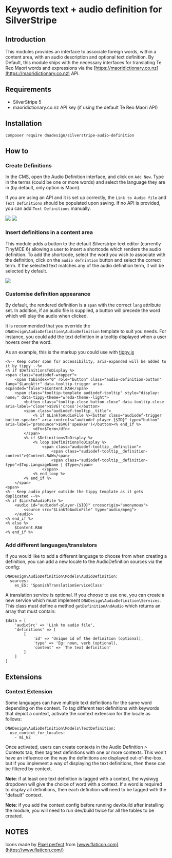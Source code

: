 # Keywords text + audio definition for SilverStripe

## Introduction

This modules provides an interface to associate foreign words, within a content area, with an audio description and optional text definition. By Default, this module ships with the necessary interfaces for translating Te Reo Maori words and expressions via the [https://maoridictionary.co.nz](https://maoridictionary.co.nz) API.

## Requirements

- SilverStripe 5
- maoridictionary.co.nz API key (if using the default Te Reo Maori API)

## Installation

```
composer require dnadesign/silverstripe-audio-definition
```

## How to

### Create Definitions

In the CMS, open the Audio Definition interface, and click on `Add New`.
Type in the terms (could be one or more words) and select the language they are in (by default, only option is Maori).

If you are using an API and it is set up correctly, the `Link to Audio file` and `Text Definitions` should be populated upon saving.
If no API is provided, you can add `Text Definitions` manually.

![](docs/en/_images/audio-definition-cms-section.png)
![](docs/en/_images/saved-audio-definition.png)

### Insert definitions in a content area

This module adds a button to the default Silverstripe text editor (currently TinyMCE 6) allowing a user to insert a shortcode which renders the audio definition.
To add the shortcode, select the word you wish to associate with the definition, click on the `audio defnintion` button and select the correct term. If the selected text matches any of the audio definition term, it will be selected by default.

![](docs/en/_images/audio-definition-wysiwyg.jpeg)

### Customise definition appearance

By default, the rendered definition is a `span` with the correct `lang` attribute set.
In addition, if an audio file is supplied, a button will precede the word which will play the audio when clicked.

It is recommended that you override the `DNADesign\AudioDefinition\AudioDefinition` template to suit you needs.
For instance, you could add the text definition in a tooltip displayed when a user hovers over the word.

As an example, this is the markup you could use with [tippy.js](https://atomiks.github.io/tippyjs/)

```
<%-- Keep outer span for accessibility, aria-expanded will be added to it by tippy --%>
<% if $DefinitionsToDisplay %>
<span class="audiodef-wrapper">
    <span tabindex="0" role="button" class="audio-definition-button" lang="$LangAttr" data-tooltip-trigger aria-expanded="false">$Content.RAW</span>
    <span class="tooltip-template audiodef-tooltip" style="display: none;" data-tippy-theme="wreda-theme--light">
        <button class="tooltip-close button-close" data-tooltip-close aria-label="close">$SVG('cross')</button>
        <span class="audiodef-tooltip__title">
            <% if $LinkToAudioFile %><button class="audiodef-trigger button-speaker" aria-controls="audiodef-player-{$ID}" type="button" aria-label="pronounce">$SVG('speaker')</button><% end_if %>
            <dfn>$Term</dfn>
        </span>
        <% if $DefinitionsToDisplay %>
            <% loop $DefinitionsToDisplay %>
                <span class="audiodef-tooltip__definition">
                    <span class="audiodef-tooltip__definition-content">$Content.RAW</span>
                    <span class="audiodef-tooltip__definition-type">$Top.LanguageName | $Type</span>
                </span>
            <% end_loop %>
        <% end_if %>
    </span>
<span>
<%-- Keep audio player outside the tippy template as it gets duplicated --%>
<% if $LinkToAudioFile %>
    <audio id="audiodef-player-{$ID}" crossorigin="anonymous">
        <source src="$LinkToAudioFile" type="audio/mpeg">
    </audio>
<% end_if %>
<% else %>
    $Content.RAW
<% end_if %>
```

### Add different languages/translators

If you would like to add a different language to choose from when creating a definition, you can add a new locale to the AudioDefinition sources via the config:

```
DNADesign\AudioDefinition\Models\AudioDefinition:
  sources:
    es_ES: 'SpanishTranslationServiceClass'
```

A translation service is optional. If you choose to use one, you can create a new service which must implement `DNADesign\AudioDefinition\Services`. This class must define a method `getDefinitionAndAudio` which returns an array that must contain:

```
$data = [
    'audioSrc' => 'Link to audio file',
    'definitions' => [
        [
            'id' => 'Unique id of the definition (optional),
            'type' => 'Eg: noun, verb (optional),
            'content' => 'The text definition'
        ]
    ]
]
```

## Extensions

### Context Extension

Some languages can have multiple text definitions for the same word depending on the context.
To tag different text definitions with keywords that depict a context, activate the context extension for the locale as follows:

```
DNADesign\AudioDefinition\Models\TextDefinition:
  use_context_for_locales:
    - mi_NZ
```

Once activated, users can create contexts in the Audio Definition > Contexts tab, then tag text definitions with one or more contexts.
This won't have an influence on the way the definitions are displayed out-of-the-box, but if you implement a way of displaying the text definitions, then these can be filtered by context.

**Note**: if at least one text definition is tagged with a context, the wysiwyg dropdown will give the choice of word with a context. If a word is required to display all definitions, then each definition will need to be tagged with the "default" context.

**Note**: if you add the context config before running dev/build after installing the module, you will need to run dev/build twice for all the tables to be created.

## NOTES

Icons made by [Pixel perfect](https://www.flaticon.com/authors/pixel-perfect) from [www.flaticon.com](https://www.flaticon.com/)
